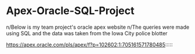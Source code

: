 # Apex-Oracle-SQL-Project
n/Below is my team project's oracle apex website
n/The queries were made using SQL and the data was taken from the Iowa City police blotter

https://apex.oracle.com/pls/apex/f?p=102602:1:705161571780485:::::
